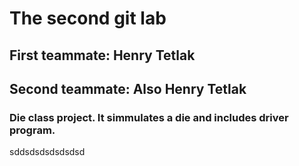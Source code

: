 # The second git lab
## First teammate: Henry Tetlak
## Second teammate: Also Henry Tetlak
### Die class project. It simmulates a die and includes driver program.

sddsdsdsdsdsdsd
